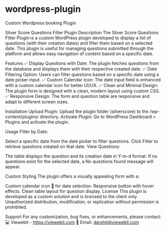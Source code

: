 # wordpress-plugin
Custom Wordpress booking Plugin

Silver Score Questions Filter Plugin
Description
The Silver Score Questions Filter Plugin is a custom WordPress plugin developed to display a list of questions (with their creation dates) and filter them based on a selected date. This plugin is useful for managing questions submitted through the platform and allows easy navigation of content based on a specific date.

Features
✅ Display Questions with Date: The plugin fetches questions from the database and displays them with their respective created date.
✅ Date Filtering Option: Users can filter questions based on a specific date using a date picker input.
✅ Custom Calendar Icon: The date input field is enhanced with a custom calendar icon for better UI/UX.
✅ Clean and Minimal Design: The plugin form is designed with a clean, modern layout using custom CSS.
✅ Responsive Design: The form and question table are responsive and adapt to different screen sizes.

Installation
Upload Plugin: Upload the plugin folder (silverscore) to the /wp-content/plugins/ directory.
Activate Plugin: Go to WordPress Dashboard > Plugins and activate the plugin.

Usage
Filter by Date:

Select a specific date from the date picker to filter questions.
Click Filter to retrieve questions created on that date.
View Questions:

The table displays the question and its creation date in Y-m-d format.
If no questions exist for the selected date, a No questions found message will appear.

Custom Styling
The plugin offers a visually appealing form with a:

Custom calendar icon 📅 for date selection.
Responsive button with hover effects.
Clean table layout for question display.
License
This plugin is developed as a custom solution and is licensed to the client only. Unauthorized distribution, modification, or replication without permission is prohibited.

Support
For any customization, bug fixes, or enhancements, please contact:
💻 Viewebit - https://viewebit.com
📧 Email: darshit@viewebit.com
